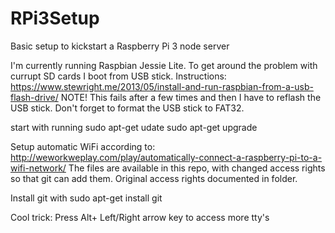 # RPi3Setup
Basic setup to kickstart a Raspberry Pi 3 node server

I'm currently running Raspbian Jessie Lite. 
To get around the problem with currupt SD cards I boot from USB stick. Instructions:
https://www.stewright.me/2013/05/install-and-run-raspbian-from-a-usb-flash-drive/
NOTE! This fails after a few times and then I have to reflash the USB stick.
Don't forget to format the USB stick to FAT32.

start with running 
sudo apt-get udate
sudo apt-get upgrade

Setup automatic WiFi according to:
http://weworkweplay.com/play/automatically-connect-a-raspberry-pi-to-a-wifi-network/
The files are available in this repo, with changed access rights so that git can add them. Original access rights documented in folder.


Install git with 
sudo apt-get install git

Cool trick: Press Alt+ Left/Right arrow key to access more tty's



